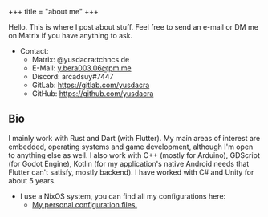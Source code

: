 +++
title = "about me"
+++

Hello. This is where I post about stuff.
Feel free to send an e-mail or DM me on Matrix if you have anything to ask.

+ Contact:
  - Matrix: @yusdacra:tchncs.de
  - E-Mail: y.bera003.06@pm.me
  - Discord: arcadsuy#7447
  - GitLab: <https://gitlab.com/yusdacra>
  - GitHub: <https://github.com/yusdacra>

## Bio

I mainly work with Rust and Dart (with Flutter). My main areas of interest are
embedded, operating systems and game development, although I'm open to
anything else as well. I also work with C++ (mostly for Arduino), 
GDScript (for Godot Engine), Kotlin (for my application's native Android
needs that Flutter can't satisfy, mostly backend). I have worked with C# and Unity
for about 5 years.

+ I use a NixOS system, you can find all my configurations here:
  - [My personal configuration files.](https://github.com/yusdacra/nixos-config)
